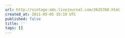 ```yaml
---
url: http://vintage-ads.livejournal.com/2625768.html
created_at: 2011-05-05 15:19 UTC
published: false
title: ''
tags: []
---
```



